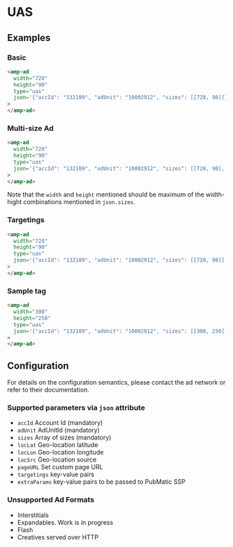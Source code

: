 <!---
Copyright 2018 The AMP HTML Authors. All Rights Reserved.
Licensed under the Apache License, Version 2.0 (the "License");
you may not use this file except in compliance with the License.
You may obtain a copy of the License at

      http://www.apache.org/licenses/LICENSE-2.0

Unless required by applicable law or agreed to in writing, software
distributed under the License is distributed on an "AS-IS" BASIS,
WITHOUT WARRANTIES OR CONDITIONS OF ANY KIND, either express or implied.
See the License for the specific language governing permissions and
limitations under the License.
-->

# UAS

## Examples

### Basic

```html
<amp-ad
  width="728"
  height="90"
  type="uas"
  json='{"accId": "132109", "adUnit": "10002912", "sizes": [[728, 90]]}'
>
</amp-ad>
```

### Multi-size Ad

```html
<amp-ad
  width="728"
  height="90"
  type="uas"
  json='{"accId": "132109", "adUnit": "10002912", "sizes": [[728, 90], [700, 90], [700, 60]]}'
>
</amp-ad>
```

Note that the `width` and `height` mentioned should be maximum of the width-hight combinations mentioned in `json.sizes`.

### Targetings

```html
<amp-ad
  width="728"
  height="90"
  type="uas"
  json='{"accId": "132109", "adUnit": "10002912", "sizes": [[728, 90]], "targetings": {"country": ["India", "USA"], "car": "Civic"}}'
>
</amp-ad>
```

### Sample tag

```html
<amp-ad
  width="300"
  height="250"
  type="uas"
  json='{"accId": "132109", "adUnit": "10002912", "sizes": [[300, 250]], "targetings": {"country": ["India", "USA"], "car": "Civic"}, "locLat": "12.24", "locLon": "24.13", "locSrc": "1", "pageURL": "http://mydomain.com"}'
>
</amp-ad>
```

## Configuration

For details on the configuration semantics, please contact the ad network or refer to their documentation.

### Supported parameters via `json` attribute

- `accId` Account Id (mandatory)
- `adUnit` AdUnitId (mandatory)
- `sizes` Array of sizes (mandatory)
- `locLat` Geo-location latitude
- `locLon` Geo-location longitude
- `locSrc` Geo-location source
- `pageURL` Set custom page URL
- `targetings` key-value pairs
- `extraParams` key-value pairs to be passed to PubMatic SSP

### Unsupported Ad Formats

- Interstitials
- Expandables. Work is in progress
- Flash
- Creatives served over HTTP
